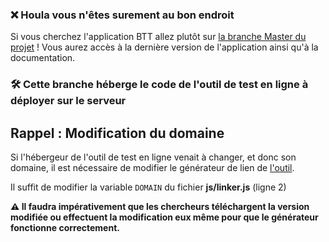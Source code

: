 ﻿### ❌ Houla vous n'êtes surement au bon endroit
Si vous cherchez l'application BTT allez plutôt sur [la branche Master du projet](https://github.com/Valoute-GS/LOUSTICOSV) ! Vous aurez accès à la dernière version de l'application ainsi qu'à la documentation.

### 🛠️ Cette branche héberge le code de l'outil de test en ligne à déployer sur le serveur

## Rappel : Modification du domaine
Si l'hébergeur de l'outil de test en ligne venait à changer, et donc son domaine, il est nécessaire de modifier le générateur de lien de [l'outil](https://github.com/Valoute-GS/LOUSTICOSV).

Il suffit de modifier la variable `DOMAIN` du fichier **js/linker.js** (ligne 2)

**⚠️ Il faudra impérativement que les chercheurs téléchargent la version modifiée ou effectuent la modification eux même pour que le générateur fonctionne correctement.**
